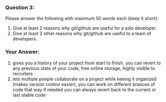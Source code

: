### Question 3:

Please answer the following with maximum 50 words each (keep it short):

1. Give at least 2 reasons why git/github are useful for a solo developer.
2. Give at least 2 other reasons why git/github are useful to a team of developers.


### Your Answer:

1. gives you a history of your project from start to finish, you can revert to any previous state of your code, free online storage, highly visible to recruiters
2. lets multiple poeple collaborate on a project while keeing it organized (makes version control easier), you can work on different brances of code that way if needed you can always revert back to the current or last stable code